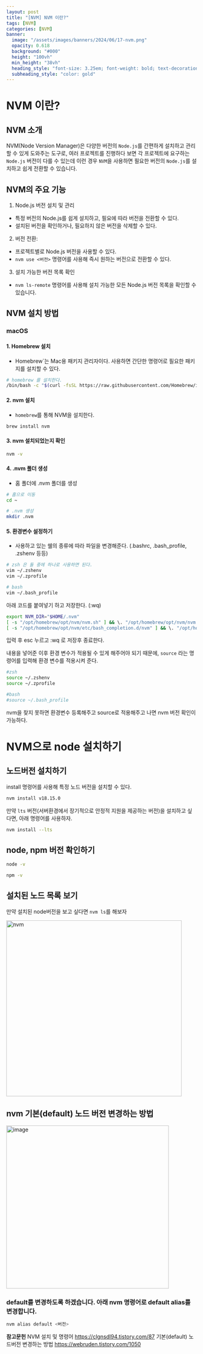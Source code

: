 ```yaml
---
layout: post
title: "[NVM] NVM 이란?"
tags: [NVM]
categories: [NVM]
banner:
  image: "/assets/images/banners/2024/06/17-nvm.png"
  opacity: 0.618
  background: "#000"
  height: "100vh"
  min_height: "38vh"
  heading_style: "font-size: 3.25em; font-weight: bold; text-decoration: underline"
  subheading_style: "color: gold"
---
```


# NVM 이란?

## NVM 소개

NVM(Node Version Manager)은 다양한 버전의 `Node.js`를 간편하게 설치하고 관리할 수 있게 도와주는 도구로, 여러 프로젝트를 진행하다 보면 각 프로젝트에 요구하는 `Node.js` 버전이 다를 수 있는데 이런 경우 `NVM`을 사용하면 필요한 버전의 `Node.js`를 설치하고 쉽게 전환할 수 있습니다.

## NVM의 주요 기능

1. Node.js 버전 설치 및 관리
- 특정 버전의 Node.js를 쉽게 설치하고, 필요에 따라 버전을 전환할 수 있다.
- 설치된 버전을 확인하거나, 필요하지 않은 버전을 삭제할 수 있다.

2. 버전 전환:
- 프로젝트별로 Node.js 버전을 사용할 수 있다.
- `nvm use <버전>` 명령어를 사용해 즉시 원하는 버전으로 전환할 수 있다.

3. 설치 가능한 버전 목록 확인
- `nvm ls-remote` 명령어를 사용해 설치 가능한 모든 Node.js 버전 목록을 확인할 수 있습니다.

## NVM 설치 방법

### macOS 

#### 1. Homebrew 설치 

- Homebrew`는 Mac용 패키지 관리자이다. 사용하면 간단한 명령어로 필요한 패키지를 설치할 수 있다.

```bash
# homebrew 를 설치한다. 
/bin/bash -c "$(curl -fsSL https://raw.githubusercontent.com/Homebrew/install/HEAD/install.sh)"
```

#### 2. nvm 설치
- `homebrew`를 통해 NVM을 설치한다.

```bash
brew install nvm
```

#### 3. nvm 설치되었는지 확인 

```bash
nvm -v
```

#### 4. .nvm 폴더 생성

- 홈 폴더에 .nvm 폴더를 생성

```bash
# 홈으로 이동
cd ~

# .nvm 생성
mkdir .nvm
```

#### 5. 환경변수 설정하기
- 사용하고 있는 쉘의 종류에 따라 파일을 변경해준다. (.bashrc, .bash_profile, .zshenv 등등)

```bash
# zsh 은 둘 중에 하나로 사용하면 된다.
vim ~/.zshenv
vim ~/.zprofile

# bash
vim ~/.bash_profile
```

아래 코드를 붙여넣기 하고 저장한다. (:wq)

```bash
export NVM_DIR="$HOME/.nvm"
[ -s "/opt/homebrew/opt/nvm/nvm.sh" ] && \. "/opt/homebrew/opt/nvm/nvm.sh"  # This loads nvm
[ -s "/opt/homebrew/opt/nvm/etc/bash_completion.d/nvm" ] && \. "/opt/homebrew/opt/nvm/etc/bash_completion.d/nvm"  # This loads nvm bash_completion
```

입력 후 esc 누르고 :wq 로 저장후 종료한다.

내용을 넣어준 이후 환경 변수가 적용될 수 있게 해주어야 되기 때문에, `source` 라는 명령어를 입력해 
환경 변수를 적용시켜 준다.

```bash
#zsh
source ~/.zshenv
source ~/.zprofile

#bash
#source ~/.bash_profile
```

nvm을 찾지 못하면 환경변수 등록해주고 source로 적용해주고 나면 nvm 버전 확인이 가능하다.



# NVM으로 node 설치하기

## 노드버전 설치하기
install 명령어를 사용해 특정 노드 버전을 설치할 수 있다.

```bash
nvm install v18.15.0
```

만약 `lts` 버전(서버환경에서 장기적으로 안정적 지원을 제공하는 버전)을 설치하고 싶다면, 아래 명령어를 사용하자.

```bash
nvm install --lts
```

## node, npm 버전 확인하기 

```bash 
node -v 

npm -v
```

## 설치된 노드 목록 보기
만약 설치된 node버전을 보고 싶다면 `nvm ls`를 해보자

<img width="464" alt="nvm" src="https://github.com/yunsungjoong/yunsungjoong.github.io/assets/96567925/482df5fe-8c3e-482e-b7a7-7ae4ac25e9d0">


## nvm 기본(default) 노드 버전 변경하는 방법

<img width="430" alt="image" src="https://github.com/yunsungjoong/yunsungjoong.github.io/assets/96567925/b11f7d20-216c-45bb-9065-bdf45c8f7540">


### default를 변경하도록 하겠습니다. 아래 nvm 명령어로 default alias를 변경합니다.

```bash 
nvm alias default <버전>  
```

<b>참고문헌</b>
NVM 설치 및 명령어 <https://clgnsdl94.tistory.com/87>
기본(default) 노드버전 변경하는 방법 <https://webruden.tistory.com/1050>